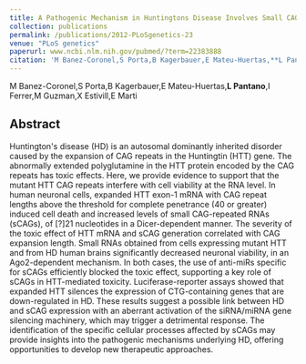 ```yaml
---
title: A Pathogenic Mechanism in Huntingtons Disease Involves Small CAG-Repeated RNAs with Neurotoxic Activity.
collection: publications
permalink: /publications/2012-PLoSgenetics-23
venue: "PLoS genetics"
paperurl: www.ncbi.nlm.nih.gov/pubmed/?term=22383888
citation: 'M Banez-Coronel,S Porta,B Kagerbauer,E Mateu-Huertas,**L Pantano**,I Ferrer,M Guzman,X Estivill,E Marti (2012) A Pathogenic Mechanism in Huntingtons Disease Involves Small CAG-Repeated RNAs with Neurotoxic Activity. <i>PLoS genetics</i>'
---
```


M Banez-Coronel,S Porta,B Kagerbauer,E Mateu-Huertas,**L Pantano**,I Ferrer,M Guzman,X Estivill,E Marti
## Abstract
Huntington's disease (HD) is an autosomal dominantly inherited disorder caused by the expansion of CAG repeats in the Huntingtin (HTT) gene. The abnormally extended polyglutamine in the HTT protein encoded by the CAG repeats has toxic effects. Here, we provide evidence to support that the mutant HTT CAG repeats interfere with cell viability at the RNA level. In human neuronal cells, expanded HTT exon-1 mRNA with CAG repeat lengths above the threshold for complete penetrance (40 or greater) induced cell death and increased levels of small CAG-repeated RNAs (sCAGs), of [?]21 nucleotides in a Dicer-dependent manner. The severity of the toxic effect of HTT mRNA and sCAG generation correlated with CAG expansion length. Small RNAs obtained from cells expressing mutant HTT and from HD human brains significantly decreased neuronal viability, in an Ago2-dependent mechanism. In both cases, the use of anti-miRs specific for sCAGs efficiently blocked the toxic effect, supporting a key role of sCAGs in HTT-mediated toxicity. Luciferase-reporter assays showed that expanded HTT silences the expression of CTG-containing genes that are down-regulated in HD. These results suggest a possible link between HD and sCAG expression with an aberrant activation of the siRNA/miRNA gene silencing machinery, which may trigger a detrimental response. The identification of the specific cellular processes affected by sCAGs may provide insights into the pathogenic mechanisms underlying HD, offering opportunities to develop new therapeutic approaches.
